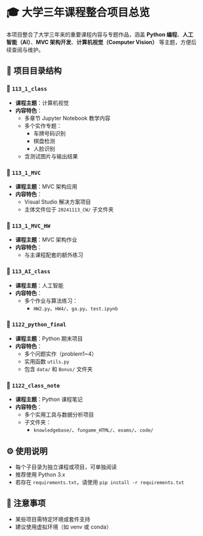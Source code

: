 # 🎓 大学三年课程整合项目总览

本项目整合了大学三年来的重要课程内容与专题作品，涵盖 **Python 编程**、**人工智能（AI）**、**MVC 架构开发**、**计算机视觉（Computer Vision）** 等主题，方便后续查阅与维护。

## 📁 项目目录结构

### 🔹 `113_1_class`
- **课程主题**：计算机视觉
- **内容特色**：
  - 多章节 Jupyter Notebook 教学内容
  - 多个实作专题：
    - 车牌号码识别
    - 棋盘检测
    - 人脸识别
  - 含测试图片与输出结果

### 🔹 `113_1_MVC`
- **课程主题**：MVC 架构应用
- **内容特色**：
  - Visual Studio 解决方案项目
  - 主体文件位于 `20241113_CW/` 子文件夹

### 🔹 `113_1_MVC_HW`
- **课程主题**：MVC 架构作业
- **内容特色**：
  - 与主课程配套的额外练习

### 🔹 `113_AI_class`
- **课程主题**：人工智能
- **内容特色**：
  - 多个作业与算法练习：
    - `HW2.py`、`HW4/`、`ga.py`、`test.ipynb`

### 🔹 `1122_python_final`
- **课程主题**：Python 期末项目
- **内容特色**：
  - 多个问题实作（problem1~4）
  - 实用函数 `utils.py`
  - 包含 `data/` 和 `Bonus/` 文件夹

### 🔹 `1122_class_note`
- **课程主题**：Python 课程笔记
- **内容特色**：
  - 多个实用工具与数据分析项目
  - 子文件夹：
    - `knowledgebase/`、`fungame_HTML/`、`exams/`、`code/`

## ⚙️ 使用说明

- 每个子目录为独立课程或项目，可单独阅读
- 推荐使用 Python 3.x
- 若存在 `requirements.txt`，请使用 `pip install -r requirements.txt`

## 📝 注意事项

- 某些项目需特定环境或套件支持
- 建议使用虚拟环境（如 venv 或 conda）
